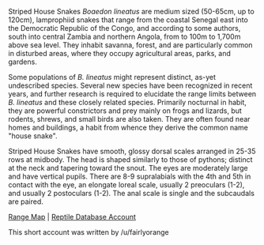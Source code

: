 Striped House Snakes *Boaedon lineatus* are medium sized (50-65cm, up to 120cm), lamprophiid snakes that range from the coastal Senegal east into the Democratic Republic of the Congo, and according to some authors, south into central Zambia and northern Angola, from to 100m to 1,700m above sea level.  They inhabit savanna, forest, and are particularly common in disturbed areas, where they occupy agricultural areas, parks, and gardens.

Some populations of *B. lineatus* might represent distinct, as-yet undescribed species.  Several new species have been recognized in recent years, and further research is required to elucidate the range limits between *B. lineatus* and these closely related species.  Primarily nocturnal in habit, they are powerful constrictors and prey mainly on frogs and lizards, but rodents, shrews, and small birds are also taken.  They are often found near homes and buildings, a habit from whence they derive the common name "house snake".

Striped House Snakes have smooth, glossy dorsal scales arranged in 25-35 rows at midbody.  The head is shaped similarly to those of pythons; distinct at the neck and tapering toward the snout.  The eyes are moderately large and have vertical pupils.  There are 8-9 supralabials with the 4th and 5th in contact with the eye, an elongate loreal scale, usually 2 preoculars (1-2), and usually 2 postoculars (1-2).  The anal scale is single and the subcaudals are paired.

[Range Map](https://www.iucnredlist.org/species/13288786/13288798)  |  [Reptile Database Account](https://reptile-database.reptarium.cz/species?genus=Boaedon&species=lineatus)

This short account was written by /u/fairlyorange